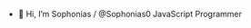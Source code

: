 - 👋 Hi, I’m Sophonias / @Sophonias0
  JavaScript Programmer


<!---
Sophonias0/Sophonias0 is a ✨ special ✨ repository because its `README.md` (this file) appears on your GitHub profile.
You can click the Preview link to take a look at your changes.
--->

